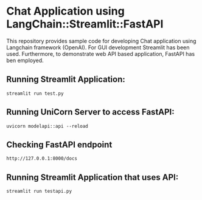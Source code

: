 # Chat Application using LangChain::Streamlit::FastAPI
This repository provides sample code for developing Chat application using Langchain framework (OpenAI). For GUI development Streamlit has been used. Furthermore, to demonstrate web API based application, FastAPI has ben employed. 


## Running Streamlit Application:
```
streamlit run test.py

```

## Running UniCorn Server to access FastAPI:
```
uvicorn modelapi::api --reload

```

## Checking FastAPI endpoint
```
http://127.0.0.1:8000/docs
```

## Running Streamlit Application that uses API:
```
streamlit run testapi.py

```